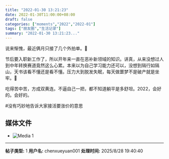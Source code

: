 ```yaml
---
title: "2022-01-30 13:21:23"
date: 2022-01-30T11:00:00+08:00
draft: false
categories: ["moments","2022","2022-01"]
tags: ["朋友圈","生活记录"]
summary: "2022-01-30 13:21:23..."
---
```


说来惭愧，最近俩月只接了几个外拍单。🥲

节后要入职新工作了，所以开年来一直在恶补新领域的知识。讲真，从来没想过人到中年转换赛道竟然这么心累。本来以为自己学习能力还可以，没想到隔行如隔山，天书该看不懂还是看不懂。压力大到脱发失眠，每天做噩梦不是破产就是坐牢。🤒 

吃得苦中苦，方成双黄连。不逼自己一把，都不知道躺平是多舒坦。2022，会好的。会好的。

#没有巧妙地告诉大家接活要涨价的意思

## 媒体文件

- ![Media 1](/Moments/photos/2022-01-30/202201301321230.jpg)

---

**帖子类型:** 1
**用户名:** chenxueyuan001
**处理时间:** 2025/8/28 19:40:40